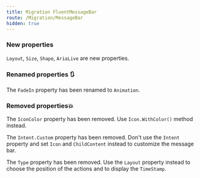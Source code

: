 ```yaml
---
title: Migration FluentMessageBar
route: /Migration/MessageBar
hidden: true
---
```


### New properties
  `Layout`, `Size`,  `Shape`, `AriaLive` are new properties.

### Renamed properties 🔃
  The `FadeIn` property has been renamed to `Animation`.
  
### Removed properties💥
  The `IconColor` property has been removed. Use `Icon.WithColor()` method instead.

  The `Intent.Custom` property has been removed. Don't use the `Intent` property and set `Icon` and `ChildContent` instead to customize the message bar.

  The `Type` property has been removed. Use the `Layout` property instead to choose the position of the actions and to display the `TimeStamp`.
